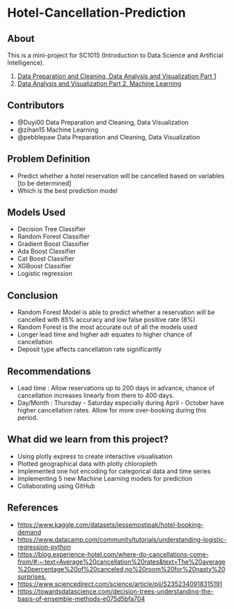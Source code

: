 # Hotel-Cancellation-Prediction

## About
This is a mini-project for SC1015 (Introduction to Data Science and Artificial Intelligence).


1. [Data Preparation and Cleaning, Data Analysis and Visualization Part 1]()
2. [Data Analysis and Visualization Part 2, Machine Learning](https://github.com/Duyi00/Hotel-Cancellation-Prediction/blob/main/1015%20(Data%20Analysis%20and%20Visualisation%20Part%202%2C%20Machine%20Learning).ipynb)


## Contributors

- @Duyi00 Data Preparation and Cleaning, Data Visualization
- @zihan15 Machine Learning
- @pebblepaw Data Preparation and Cleaning, Data Visualization


## Problem Definition

- Predict whether a hotel reservation will be cancelled based on variables [to be determined]
- Which is the best prediction model

## Models Used

- Decision Tree Classifier
- Random Forest Classifier
- Gradient Boost Classifier
- Ada Boost Classifier
- Cat Boost Classifier
- XGBoost Classifier
- Logistic regression

## Conclusion

- Random Forest Model is able to predict whether a reservation will be cancelled with 85% accuracy and low false positive rate (8%)
- Random Forest is the most accurate out of all the models used
- Longer lead time and higher adr equates to higher chance of cancellation
- Deposit type affects cancellation rate significantly

## Recommendations

- Lead time : Allow reservations up to 200 days in advance, chance of cancellation increases linearly from there to 400 days. 
- Day/Month : Thursday - Saturday especially during April - October have higher cancellation rates. Allow for more over-booking during this period.

## What did we learn from this project?

- Using plotly express to create interactive visualisation
- Plotted geographical data with plotly chloropleth
- Implemented one hot encoding for categorical data and time series
- Implementing 5 new Machine Learning models for prediction 
- Collaborating using GitHub

## References
- <https://www.kaggle.com/datasets/jessemostipak/hotel-booking-demand>
- <https://www.datacamp.com/community/tutorials/understanding-logistic-regression-python>
- <https://blog.experience-hotel.com/where-do-cancellations-come-from/#:~:text=Average%20cancellation%20rates&text=The%20average%20percentage%20of%20canceled,no%20room%20for%20nasty%20surprises.>
- <https://www.sciencedirect.com/science/article/pii/S2352340918315191>
- <https://towardsdatascience.com/decision-trees-understanding-the-basis-of-ensemble-methods-e075d5bfa704>

